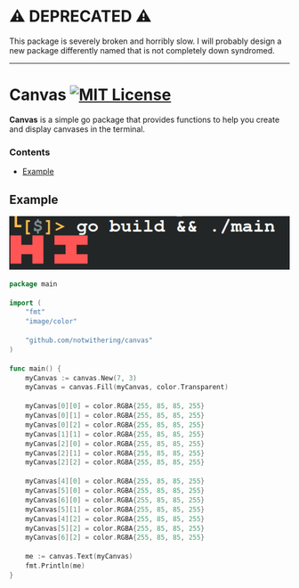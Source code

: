 # ⚠️ DEPRECATED ⚠️

This package is severely broken and horribly slow. I will probably design a new package differently named that is not completely down syndromed.

---

# Canvas [![MIT License](https://img.shields.io/badge/License-MIT-a10b31)](https://github.com/notwithering/canvas/blob/master/LICENSE)

**Canvas** is a simple go package that provides functions to help you create and display canvases in the terminal.

### Contents

- [Example](#example)

## Example

<img src="screenshot.png"/>

```go
package main

import (
	"fmt"
	"image/color"

	"github.com/notwithering/canvas"
)

func main() {
	myCanvas := canvas.New(7, 3)
	myCanvas = canvas.Fill(myCanvas, color.Transparent)

	myCanvas[0][0] = color.RGBA{255, 85, 85, 255}
	myCanvas[0][1] = color.RGBA{255, 85, 85, 255}
	myCanvas[0][2] = color.RGBA{255, 85, 85, 255}
	myCanvas[1][1] = color.RGBA{255, 85, 85, 255}
	myCanvas[2][0] = color.RGBA{255, 85, 85, 255}
	myCanvas[2][1] = color.RGBA{255, 85, 85, 255}
	myCanvas[2][2] = color.RGBA{255, 85, 85, 255}

	myCanvas[4][0] = color.RGBA{255, 85, 85, 255}
	myCanvas[5][0] = color.RGBA{255, 85, 85, 255}
	myCanvas[6][0] = color.RGBA{255, 85, 85, 255}
	myCanvas[5][1] = color.RGBA{255, 85, 85, 255}
	myCanvas[4][2] = color.RGBA{255, 85, 85, 255}
	myCanvas[5][2] = color.RGBA{255, 85, 85, 255}
	myCanvas[6][2] = color.RGBA{255, 85, 85, 255}

	me := canvas.Text(myCanvas)
	fmt.Println(me)
}

```
